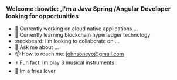 ### Welcome :bowtie: ,I'm a Java Spring /Angular Developer looking for opportunities  


- 🔭 Currently working on cloud native applications ...
- 🌱 Currently learning blockchain hyperledger technology
- :neckbeard: I’m looking to collaborate on ...
- 💬 Ask me about ...
- 📫 How to reach me: johnsoneyo@gmail.com
- ⚡ Fun fact: Im play 3 musical instruments 
- :fries: Im a fries lover
